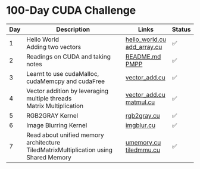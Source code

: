 # 100-Day CUDA Challenge

| Day | Description | Links | Status |
| --- | --- | --- | --- |
| 1 | Hello World <br> Adding two vectors | [hello_world.cu](./day_1/hello_world.cu) <br> [add_array.cu](./day_1/add_array.cu) | ✅ |
| 2 | Readings on CUDA and taking notes | [README.md](./day_2/README.md) <br> [PMPP](./day_2/PMPP%20Chapter%201.md) | ✅ |
| 3 | Learnt to use cudaMalloc, cudaMemcpy and cudaFree | [vector_add.cu](./day_3/vector_add.cu) | ✅ |
| 4 | Vector addition by leveraging multiple threads <br> Matrix Multiplication | [vector_add.cu](./day_4/vector_add.cu) <br> [matmul.cu](./day_4/matmul.cu) | ✅ |
| 5 | RGB2GRAY Kernel | [rgb2gray.cu](./day_5/rgb2gray.cu) | ✅ |
| 6 | Image Blurring Kernel | [imgblur.cu](./day_6/imgblur.cu) | ✅ |
| 7 | Read about unified memory architecture <br> TiledMatrixMultiplication using Shared Memory | [umemory.cu](./day_7/umemory.cu) <br> [tiledmmu.cu](./day_7/Makefile) | ✅ |